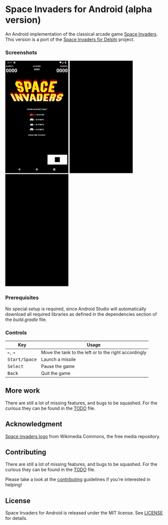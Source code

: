 # Space Invaders for Android (alpha version)

An Android implementation of the classical arcade game [Space Invaders](https://en.wikipedia.org/wiki/Space_Invaders). This version is a port of the [Space Invaders for Delphi](https://github.com/miselkrstovic/space-invaders-delphi) project.

### Screenshots

<img src="screenshots/main.png" width="200px"> <img src="screenshots/warmup.png" width="200px"> <img src="screenshots/mothership.png" width="200px">

### Prerequisites

No special setup is required, since Android Studio will automatically download all required libraries as defined in the dependencies section of the _build.gradle_ file.

### Controls

Key | Usage
----|-----
<kbd>&larr;</kbd>, <kbd>&rarr;</kbd> | Move the tank to the left or to the right accordingly
<kbd>Start/Space</kbd> | Launch a missile
<kbd>Select</kbd> | Pause the game
<kbd>Back</kbd> | Quit the game

## More work

There are still a lot of missing features, and bugs to be squashed. For the curious they can be found in the [TODO](TODO.md) file.

## Acknowledgment

[Space invaders logo](https://commons.wikimedia.org/wiki/File:Space_invaders_logo.svg) from Wikimedia Commons, the free media repository.

## Contributing

There are still a lot of missing features, and bugs to be squashed. For the curious they can be found in the [TODO](TODO.md) file.

Please take a look at the [contributing](CONTRIBUTING.md) guidelines if you're interested in helping!

## License

Space Invaders for Android is released under the MIT license.
See [LICENSE](./LICENSE.md) for details.

